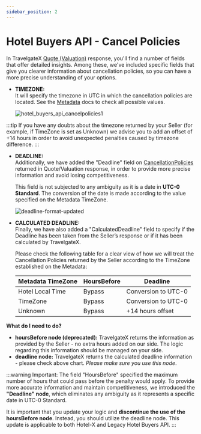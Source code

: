 ```yaml
---
sidebar_position: 2
---
```


# Hotel Buyers API - Cancel Policies

In TravelgateX [Quote (Valuation)](/docs/apis/for-buyers/hotel-x-pull-buyers-api/booking-flow/quote) response, you'll find a number of fields that offer detailed insights. Among these, we've included specific fields that give you clearer information about cancellation policies, so you can have a more precise understanding of your options.

- **TIMEZONE:**  
    It will specify the timezone in UTC in which the cancellation policies are located. See the [Metadata](/docs/apis/for-buyers/hotel-x-pull-buyers-api/content/metadata) docs to check all possible values.

    ![hotel_buyers_api_cancelpolicies1](https://storage.travelgate.com/kbase/hotel_buyers_api_cancelpolicies1.jpg)



:::tip
If you have any doubts about the timezone returned by your Seller (for example, if TimeZone is set as Unknown) we advise you to add an offset of +14 hours in order to avoid unexpected penalties caused by timezone difference.
:::

- **DEADLINE:**  
    Additionally, we have added the "Deadline" field on [CancellationPolicies](/docs/apis/for-buyers/hotel-x-pull-buyers-api/booking-flow/quote) returned in Quote/Valuation response, in order to provide more precise information and avoid losing competitiveness.

    This field is not subjected to any ambiguity as it is a date in **UTC-0 Standard**. The conversion of the date is made according to the value specified on the Metadata TimeZone.

    ![deadline-format-updated](https://storage.travelgate.com/kbase/deadline-format-updated.jpg)

- **CALCULATED DEADLINE:**  
    Finally, we have also added a "CalculatedDeadline" field to specify if the Deadline has been taken from the Seller’s response or if it has been calculated by TravelgateX.

    Please check the following table for a clear view of how we will treat the Cancellation Policies returned by the Seller according to the TimeZone established on the Metadata:

    | Metadata TimeZone | HoursBefore | Deadline |
    |-------------------|-------------|----------|
    | Hotel Local Time        | Bypass   | Conversion to UTC-0 |
    | TimeZone        | Bypass   | Conversion to UTC-0 |
    | Unknown        | Bypass   | +14 hours offset |

**What do I need to do?**
- **hoursBefore node (deprecated):** TravelgateX returns the information as provided by the Seller - no extra hours added on our side. The logic regarding this information should be managed on your side.
- **deadline node:** TravelgateX returns the calculated deadline information - please check above chart. *Please make sure you use this node*.

:::warning Important:
The field "HoursBefore" specified the maximum number of hours that could pass before the penalty would apply. To provide more accurate information and maintain competitiveness, we introduced the **"Deadline" node**, which eliminates any ambiguity as it represents a specific date in UTC-0 Standard.

It is important that you update your logic and **discontinue the use of the hoursBefore node**. Instead, you should utilize the deadline node. This update is applicable to both Hotel-X and Legacy Hotel Buyers API.
:::
